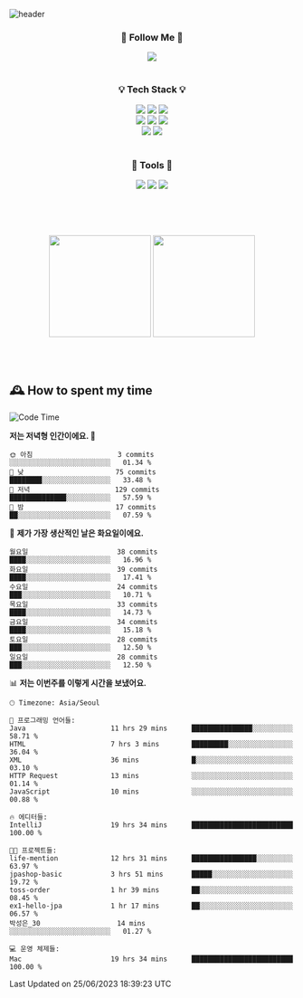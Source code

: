 ![header](https://capsule-render.vercel.app/api?type=waving&color=0:FFE29F,50:FFA99F,100:FF719A&height=300&fontAlignY=40&section=header&text=sung%20eun&fontSize=80&fontColor=FFFFFF)

<div align="center">
	<h3>🐹  Follow Me  🐹</h3>
	<a href="https://velog.io/@saeun05" target="_blank"><img src="https://img.shields.io/badge/Velog-20C997?style=flat&logo=velog&logoColor=white"/></a><br><br>
	<h3>💡  Tech Stack  💡</h3>
	<img src="https://img.shields.io/badge/Java-0078D4?style=flat"/>
	<img src="https://img.shields.io/badge/Spring-6DB33F?style=flat&logo=spring&logoColor=white"/>
	<img src="https://img.shields.io/badge/SpringBoot-6DB33F?style=flat&logo=springboot&logoColor=white"/><br>
	<img src="https://img.shields.io/badge/HTML5-E34F26?style=flat&logo=html5&logoColor=white"/>
	<img src="https://img.shields.io/badge/CSS3-1572B6?style=flat&logo=css3&logoColor=white"/>
	<img src="https://img.shields.io/badge/jQuery-0769AD?style=flat&logo=jquery&logoColor=white"/><br>
	<img src="https://img.shields.io/badge/MySQL-4479A1?style=flat&logo=mysql&logoColor=white"/>
	<img src="https://img.shields.io/badge/oracle-F80000?style=flat&logo=oracle&logoColor=white"/><br><br>
	<h3>🔦  Tools  🔦</h3>
	<img src="https://img.shields.io/badge/intelliJ IDEA-000000?style=flat&logo=intellijidea&logoColor=white"/>
	<img src="https://img.shields.io/badge/Notion-F9DC3E?style=flat&logo=notion&logoColor=white"/>
	<img src="https://img.shields.io/badge/Git-F05032?style=flat&logo=git&logoColor=white"/><br><br>
</div>

<br><br>

<div align="center">
  <img style="height:180px" src="https://github-readme-stats.vercel.app/api?username=sungeunn&show_icons=true&theme=omni&locale=kr"/>
  <img style="height:180px" src="https://github-readme-stats.vercel.app/api/top-langs/?username=sungeunn&theme=omni&layout=compact&locale=kr"/>
</div>

<br><br>

## 🕰 How to spent my time
<!--START_SECTION:waka-->
![Code Time](http://img.shields.io/badge/Code%20Time-49%20hrs%2021%20mins-blue)

**저는 저녁형 인간이에요. 🦉** 

```text
🌞 아침                     3 commits           ░░░░░░░░░░░░░░░░░░░░░░░░░   01.34 % 
🌆 낮　                     75 commits          ████████░░░░░░░░░░░░░░░░░   33.48 % 
🌃 저녁                     129 commits         ██████████████░░░░░░░░░░░   57.59 % 
🌙 밤　                     17 commits          ██░░░░░░░░░░░░░░░░░░░░░░░   07.59 % 
```
📅 **제가 가장 생산적인 날은 화요일이에요.** 

```text
월요일                      38 commits          ████░░░░░░░░░░░░░░░░░░░░░   16.96 % 
화요일                      39 commits          ████░░░░░░░░░░░░░░░░░░░░░   17.41 % 
수요일                      24 commits          ███░░░░░░░░░░░░░░░░░░░░░░   10.71 % 
목요일                      33 commits          ████░░░░░░░░░░░░░░░░░░░░░   14.73 % 
금요일                      34 commits          ████░░░░░░░░░░░░░░░░░░░░░   15.18 % 
토요일                      28 commits          ███░░░░░░░░░░░░░░░░░░░░░░   12.50 % 
일요일                      28 commits          ███░░░░░░░░░░░░░░░░░░░░░░   12.50 % 
```


📊 **저는 이번주를 이렇게 시간을 보냈어요.** 

```text
🕑︎ Timezone: Asia/Seoul

💬 프로그래밍 언어들: 
Java                     11 hrs 29 mins      ███████████████░░░░░░░░░░   58.71 % 
HTML                     7 hrs 3 mins        █████████░░░░░░░░░░░░░░░░   36.04 % 
XML                      36 mins             █░░░░░░░░░░░░░░░░░░░░░░░░   03.10 % 
HTTP Request             13 mins             ░░░░░░░░░░░░░░░░░░░░░░░░░   01.14 % 
JavaScript               10 mins             ░░░░░░░░░░░░░░░░░░░░░░░░░   00.88 % 

🔥 에디터들: 
IntelliJ                 19 hrs 34 mins      █████████████████████████   100.00 % 

🐱‍💻 프로젝트들: 
life-mention             12 hrs 31 mins      ████████████████░░░░░░░░░   63.97 % 
jpashop-basic            3 hrs 51 mins       █████░░░░░░░░░░░░░░░░░░░░   19.72 % 
toss-order               1 hr 39 mins        ██░░░░░░░░░░░░░░░░░░░░░░░   08.45 % 
ex1-hello-jpa            1 hr 17 mins        ██░░░░░░░░░░░░░░░░░░░░░░░   06.57 % 
박성은_30                   14 mins             ░░░░░░░░░░░░░░░░░░░░░░░░░   01.27 % 

💻 운영 체제들: 
Mac                      19 hrs 34 mins      █████████████████████████   100.00 % 
```


 Last Updated on 25/06/2023 18:39:23 UTC
<!--END_SECTION:waka-->
